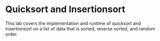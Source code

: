 # Quicksort and Insertionsort
This lab covers the implementation and runtime of quicksort and insertionsort on a list of data that is sorted, reverse sorted, and random order.
